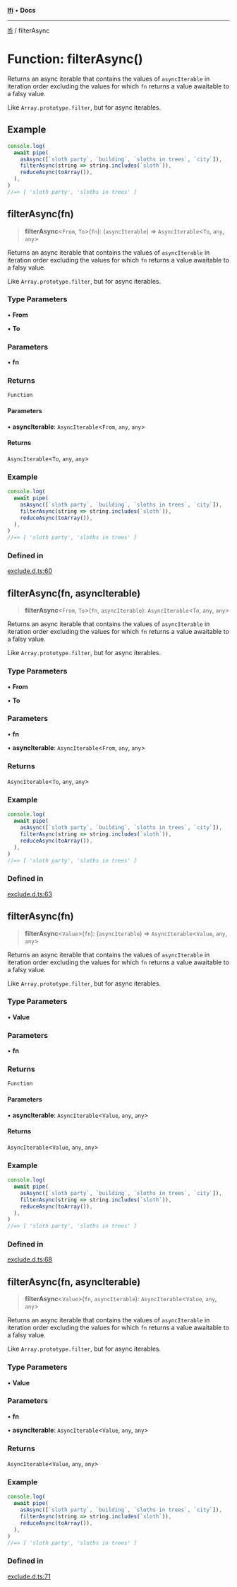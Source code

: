[**lfi**](../readme.md) • **Docs**

***

[lfi](../globals.md) / filterAsync

# Function: filterAsync()

Returns an async iterable that contains the values of `asyncIterable` in
iteration order excluding the values for which `fn` returns a value awaitable
to a falsy value.

Like `Array.prototype.filter`, but for async iterables.

## Example

```js
console.log(
  await pipe(
    asAsync([`sloth party`, `building`, `sloths in trees`, `city`]),
    filterAsync(string => string.includes(`sloth`)),
    reduceAsync(toArray()),
  ),
)
//=> [ 'sloth party', 'sloths in trees' ]
```

## filterAsync(fn)

> **filterAsync**\<`From`, `To`\>(`fn`): (`asyncIterable`) => `AsyncIterable`\<`To`, `any`, `any`\>

Returns an async iterable that contains the values of `asyncIterable` in
iteration order excluding the values for which `fn` returns a value awaitable
to a falsy value.

Like `Array.prototype.filter`, but for async iterables.

### Type Parameters

• **From**

• **To**

### Parameters

• **fn**

### Returns

`Function`

#### Parameters

• **asyncIterable**: `AsyncIterable`\<`From`, `any`, `any`\>

#### Returns

`AsyncIterable`\<`To`, `any`, `any`\>

### Example

```js
console.log(
  await pipe(
    asAsync([`sloth party`, `building`, `sloths in trees`, `city`]),
    filterAsync(string => string.includes(`sloth`)),
    reduceAsync(toArray()),
  ),
)
//=> [ 'sloth party', 'sloths in trees' ]
```

### Defined in

[exclude.d.ts:60](https://github.com/TomerAberbach/lfi/blob/e98b31ea37c84de0758cf58c8fcf28193f36b533/src/operations/exclude.d.ts#L60)

## filterAsync(fn, asyncIterable)

> **filterAsync**\<`From`, `To`\>(`fn`, `asyncIterable`): `AsyncIterable`\<`To`, `any`, `any`\>

Returns an async iterable that contains the values of `asyncIterable` in
iteration order excluding the values for which `fn` returns a value awaitable
to a falsy value.

Like `Array.prototype.filter`, but for async iterables.

### Type Parameters

• **From**

• **To**

### Parameters

• **fn**

• **asyncIterable**: `AsyncIterable`\<`From`, `any`, `any`\>

### Returns

`AsyncIterable`\<`To`, `any`, `any`\>

### Example

```js
console.log(
  await pipe(
    asAsync([`sloth party`, `building`, `sloths in trees`, `city`]),
    filterAsync(string => string.includes(`sloth`)),
    reduceAsync(toArray()),
  ),
)
//=> [ 'sloth party', 'sloths in trees' ]
```

### Defined in

[exclude.d.ts:63](https://github.com/TomerAberbach/lfi/blob/e98b31ea37c84de0758cf58c8fcf28193f36b533/src/operations/exclude.d.ts#L63)

## filterAsync(fn)

> **filterAsync**\<`Value`\>(`fn`): (`asyncIterable`) => `AsyncIterable`\<`Value`, `any`, `any`\>

Returns an async iterable that contains the values of `asyncIterable` in
iteration order excluding the values for which `fn` returns a value awaitable
to a falsy value.

Like `Array.prototype.filter`, but for async iterables.

### Type Parameters

• **Value**

### Parameters

• **fn**

### Returns

`Function`

#### Parameters

• **asyncIterable**: `AsyncIterable`\<`Value`, `any`, `any`\>

#### Returns

`AsyncIterable`\<`Value`, `any`, `any`\>

### Example

```js
console.log(
  await pipe(
    asAsync([`sloth party`, `building`, `sloths in trees`, `city`]),
    filterAsync(string => string.includes(`sloth`)),
    reduceAsync(toArray()),
  ),
)
//=> [ 'sloth party', 'sloths in trees' ]
```

### Defined in

[exclude.d.ts:68](https://github.com/TomerAberbach/lfi/blob/e98b31ea37c84de0758cf58c8fcf28193f36b533/src/operations/exclude.d.ts#L68)

## filterAsync(fn, asyncIterable)

> **filterAsync**\<`Value`\>(`fn`, `asyncIterable`): `AsyncIterable`\<`Value`, `any`, `any`\>

Returns an async iterable that contains the values of `asyncIterable` in
iteration order excluding the values for which `fn` returns a value awaitable
to a falsy value.

Like `Array.prototype.filter`, but for async iterables.

### Type Parameters

• **Value**

### Parameters

• **fn**

• **asyncIterable**: `AsyncIterable`\<`Value`, `any`, `any`\>

### Returns

`AsyncIterable`\<`Value`, `any`, `any`\>

### Example

```js
console.log(
  await pipe(
    asAsync([`sloth party`, `building`, `sloths in trees`, `city`]),
    filterAsync(string => string.includes(`sloth`)),
    reduceAsync(toArray()),
  ),
)
//=> [ 'sloth party', 'sloths in trees' ]
```

### Defined in

[exclude.d.ts:71](https://github.com/TomerAberbach/lfi/blob/e98b31ea37c84de0758cf58c8fcf28193f36b533/src/operations/exclude.d.ts#L71)
